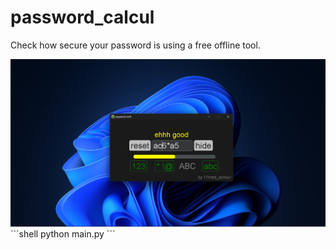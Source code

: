 # password_calcul
Check how secure your password is using a free offline tool.
<center><img src="p2.png"></img></center>
```shell
python main.py
```
